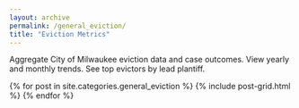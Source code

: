 ```yaml
---
layout: archive
permalink: /general_eviction/
title: "Eviction Metrics"
---
```


Aggregate City of Milwaukee eviction data and case outcomes. View yearly and monthly trends. See top evictors by lead plantiff.

<div class="tiles">
{% for post in site.categories.general_eviction %}
  {% include post-grid.html %}
{% endfor %}
</div><!-- /.tiles -->